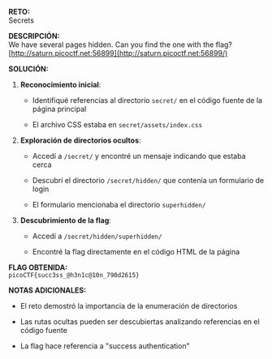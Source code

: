 **RETO:**  
Secrets

**DESCRIPCIÓN:**  
We have several pages hidden. Can you find the one with the flag?  
[http://saturn.picoctf.net:56899](http://saturn.picoctf.net:56899/)

**SOLUCIÓN:**

1. **Reconocimiento inicial**:
    
    - Identifiqué referencias al directorio `secret/` en el código fuente de la página principal
        
    - El archivo CSS estaba en `secret/assets/index.css`
        
2. **Exploración de directorios ocultos**:
    
    - Accedí a `/secret/` y encontré un mensaje indicando que estaba cerca
        
    - Descubrí el directorio `/secret/hidden/` que contenía un formulario de login
        
    - El formulario mencionaba el directorio `superhidden/`
        
3. **Descubrimiento de la flag**:
    
    - Accedí a `/secret/hidden/superhidden/`
        
    - Encontré la flag directamente en el código HTML de la página
        

**FLAG OBTENIDA:**  
`picoCTF{succ3ss_@h3n1c@10n_790d2615}`

**NOTAS ADICIONALES:**

- El reto demostró la importancia de la enumeración de directorios
    
- Las rutas ocultas pueden ser descubiertas analizando referencias en el código fuente
    
- La flag hace referencia a "success authentication"